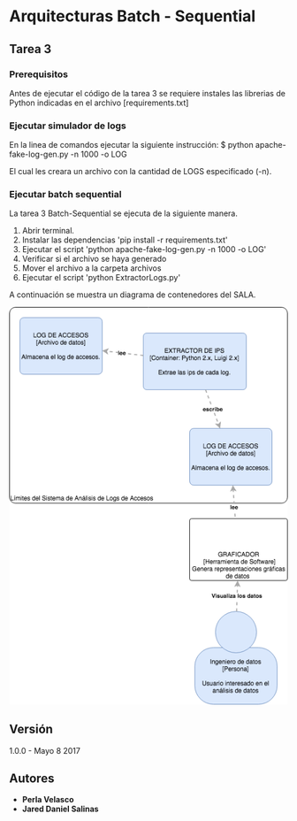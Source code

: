 # Arquitecturas Batch - Sequential

## Tarea 3

### Prerequisitos

Antes de ejecutar el código de la tarea 3 se requiere instales las librerias de Python indicadas en el archivo [requirements.txt]

### Ejecutar simulador de logs

En la linea de comandos ejecutar la siguiente instrucción:
        $ python apache-fake-log-gen.py -n 1000 -o LOG

El cual les creara un archivo con la cantidad de LOGS especificado (-n).

### Ejecutar batch sequential


La tarea 3 Batch-Sequential se ejecuta de la siguiente manera.
1. Abrir terminal.
2. Instalar las dependencias 'pip install -r requirements.txt'
3. Ejecutar el script 'python apache-fake-log-gen.py -n 1000 -o LOG'
4. Verificar si el archivo se haya generado
5. Mover el archivo a la carpeta archivos
6. Ejecutar el script 'python ExtractorLogs.py'


A continuación se muestra un diagrama de contenedores del SALA.

![Diagrama de contenedores del SALA](imagenes/Batch.png)

## Versión

1.0.0 - Mayo 8 2017

## Autores

* **Perla Velasco**
* **Jared Daniel Salinas**